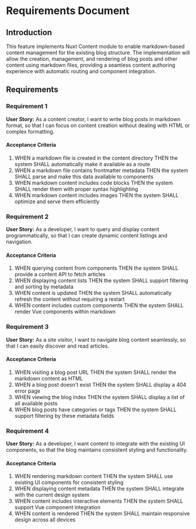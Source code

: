 # Requirements Document

## Introduction

This feature implements Nuxt Content module to enable markdown-based content management for the existing blog structure. The implementation will allow the creation, management, and rendering of blog posts and other content using markdown files, providing a seamless content authoring experience with automatic routing and component integration.

## Requirements

### Requirement 1

**User Story:** As a content creator, I want to write blog posts in markdown format, so that I can focus on content creation without dealing with HTML or complex formatting.

#### Acceptance Criteria

1. WHEN a markdown file is created in the content directory THEN the system SHALL automatically make it available as a route
2. WHEN a markdown file contains frontmatter metadata THEN the system SHALL parse and make this data available to components
3. WHEN markdown content includes code blocks THEN the system SHALL render them with proper syntax highlighting
4. WHEN markdown content includes images THEN the system SHALL optimize and serve them efficiently

### Requirement 2

**User Story:** As a developer, I want to query and display content programmatically, so that I can create dynamic content listings and navigation.

#### Acceptance Criteria

1. WHEN querying content from components THEN the system SHALL provide a content API to fetch articles
2. WHEN displaying content lists THEN the system SHALL support filtering and sorting by metadata
3. WHEN content is updated THEN the system SHALL automatically refresh the content without requiring a restart
4. WHEN content includes custom components THEN the system SHALL render Vue components within markdown

### Requirement 3

**User Story:** As a site visitor, I want to navigate blog content seamlessly, so that I can easily discover and read articles.

#### Acceptance Criteria

1. WHEN visiting a blog post URL THEN the system SHALL render the markdown content as HTML
2. WHEN a blog post doesn't exist THEN the system SHALL display a 404 error page
3. WHEN viewing the blog index THEN the system SHALL display a list of all available posts
4. WHEN blog posts have categories or tags THEN the system SHALL support filtering by these metadata fields

### Requirement 4

**User Story:** As a developer, I want content to integrate with the existing UI components, so that the blog maintains consistent styling and functionality.

#### Acceptance Criteria

1. WHEN rendering markdown content THEN the system SHALL use existing UI components for consistent styling
2. WHEN displaying content metadata THEN the system SHALL integrate with the current design system
3. WHEN content includes interactive elements THEN the system SHALL support Vue component integration
4. WHEN content is rendered THEN the system SHALL maintain responsive design across all devices